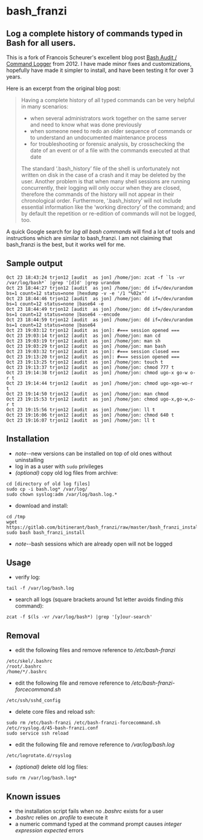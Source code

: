 # bash_franzi
## Log a complete history of commands typed in Bash for all users.

This is a fork of Francois Scheurer's excellent blog post [Bash Audit / Command Logger](http://www.pointsoftware.ch/en/howto-bash-audit-command-logger/) from 2012. I have made minor fixes and customizations, hopefully have made it simpler to install, and have been testing it for over 3 years.

Here is an excerpt from the original blog post:

> Having a complete history of all typed commands can be very helpful in many scenarios:
> 
> * when several administrators work together on the same server and need to know what was done previously
> * when someone need to redo an older sequence of commands or to understand an undocumented maintenance process
> * for troubleshooting or forensic analysis, by crosschecking the date of an event or of a file with the commands executed at that date
> 
> The standard ‘.bash_history’ file of the shell is unfortunately not written on disk in the case of a crash and it may be deleted by the user.
Another problem is that when many shell sessions are running concurrently, their logging will only occur when they are closed, therefore the commands of the history will not appear in their chronological order.
Furthermore, ‘.bash_history’ will not include essential information like the ‘working directory’ of the command; and by default the repetition or re-edition of commands will not be logged, too.

A quick Google search for _log all bash commands_ will find a lot of tools and instructions which are similar to bash_franzi. I am not claiming that bash_franzi is the best, but it works well for me.

## Sample output

```
Oct 23 18:43:24 trjon12 [audit  as jon] /home/jon: zcat -f `ls -vr /var/log/bash*` |grep '[d]d' |grep urandom
Oct 23 18:44:27 trjon12 [audit  as jon] /home/jon: dd if=/dev/urandom bs=1 count=12 status=none |hexdump -v -e '/1 "%02x"'
Oct 23 18:44:46 trjon12 [audit  as jon] /home/jon: dd if=/dev/urandom bs=1 count=12 status=none |base64 -e
Oct 23 18:44:49 trjon12 [audit  as jon] /home/jon: dd if=/dev/urandom bs=1 count=12 status=none |base64 --encode
Oct 23 18:44:59 trjon12 [audit  as jon] /home/jon: dd if=/dev/urandom bs=1 count=12 status=none |base64
Oct 23 19:03:12 trjon12 [audit  as jon]: #=== session opened ===
Oct 23 19:03:14 trjon12 [audit  as jon] /home/jon: man cd
Oct 23 19:03:19 trjon12 [audit  as jon] /home/jon: man sh
Oct 23 19:03:29 trjon12 [audit  as jon] /home/jon: man bash
Oct 23 19:03:32 trjon12 [audit  as jon]: #=== session closed ===
Oct 23 19:13:20 trjon12 [audit  as jon]: #=== session opened ===
Oct 23 19:13:25 trjon12 [audit  as jon] /home/jon: touch t
Oct 23 19:13:37 trjon12 [audit  as jon] /home/jon: chmod 777 t
Oct 23 19:14:38 trjon12 [audit  as jon] /home/jon: chmod ugo-x go-w o-r t
Oct 23 19:14:44 trjon12 [audit  as jon] /home/jon: chmod ugo-xgo-wo-r t
Oct 23 19:14:50 trjon12 [audit  as jon] /home/jon: man chmod
Oct 23 19:15:53 trjon12 [audit  as jon] /home/jon: chmod ugo-x,go-w,o-r t
Oct 23 19:15:56 trjon12 [audit  as jon] /home/jon: ll t
Oct 23 19:16:06 trjon12 [audit  as jon] /home/jon: chmod 640 t
Oct 23 19:16:07 trjon12 [audit  as jon] /home/jon: ll t
```

## Installation

* _note_--new versions can be installed on top of old ones without uninstalling
* log in as a user with `sudo` privileges
* _(optional)_ copy old log files from archive:
```
cd [directory of old log files]
sudo cp -i bash.log* /var/log/
sudo chown syslog:adm /var/log/bash.log.*
```
* download and install:
```
cd /tmp
wget https://gitlab.com/bitinerant/bash_franzi/raw/master/bash_franzi_install
sudo bash bash_franzi_install
```
* _note_--bash sessions which are already open will not be logged

## Usage

* verify log:
```
tail -f /var/log/bash.log
```
* search all logs (square brackets around 1st letter avoids finding _this_ command):
```
zcat -f $(ls -vr /var/log/bash*) |grep '[y]our-search'
```

## Removal

* edit the following files and remove reference to _/etc/bash-franzi_
```
/etc/skel/.bashrc
/root/.bashrc
/home/*/.bashrc
```
* edit the following file and remove reference to _/etc/bash-franzi-forcecommand.sh_
```
/etc/ssh/sshd_config
```
* delete core files and reload ssh:
```
sudo rm /etc/bash-franzi /etc/bash-franzi-forcecommand.sh /etc/rsyslog.d/45-bash-franzi.conf
sudo service ssh reload
```
* edit the following file and remove reference to _/var/log/bash.log_
```
/etc/logrotate.d/rsyslog
```
* _(optional)_ delete old log files:
```
sudo rm /var/log/bash.log*
```

## Known issues

* the installation script fails when no _.bashrc_ exists for a user
* _.bashrc_ relies on _.profile_ to execute it
* a numeric command typed at the command prompt causes _integer expression expected_ errors
